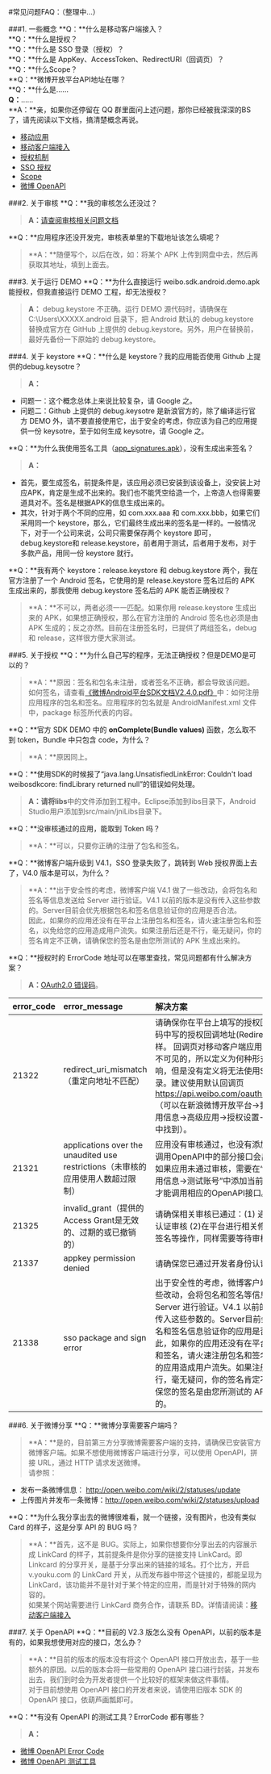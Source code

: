 #常见问题FAQ：（整理中...）

###1. 一些概念
**Q：**什么是移动客户端接入？  
**Q：**什么是授权？  
**Q：**什么是 SSO 登录（授权）？  
**Q：**什么是 AppKey、AccessToken、RedirectURI（回调页）？  
**Q：**什么Scope？  
**Q：**微博开放平台API地址在哪？  
**Q：**什么是......  
**Q：**......  
**A：**亲，如果你还停留在 QQ 群里面问上述问题，那你已经被我深深的BS了，请先阅读以下文档，搞清楚概念再说。  

 - [移动应用][1]  
 - [移动客户端接入][2]
 - [授权机制][3]  
 - [SSO 授权][4]  
 - [Scope][11]
 - [微博 OpenAPI][5]  

###2. 关于审核
**Q：**我的审核怎么还没过？  
>**A：**[请查阅审核相关问题文档][8]

**Q：**应用程序还没开发完，审核表单里的下载地址该怎么填呢？  
>**A：**随便写个，以后在改，如：将某个 APK 上传到网盘中去，然后再获取其地址，填到上面去。

###3. 关于运行 DEMO
**Q：**为什么直接运行 weibo.sdk.android.demo.apk 能授权，但我直接运行 DEMO 工程，却无法授权？  
>**A：** debug.keystore 不正确。运行 DEMO 源代码时，请确保在 C:\Users\XXXXX\.android 目录下，把 Android 默认的 debug.keystore 替换成官方在 GitHub 上提供的 debug.keystore。另外，用户在替换前，最好先备份一下原始的 debug.keystore。

###4. 关于 keystore
**Q：**什么是 keystore？我的应用能否使用 Github 上提供的debug.keysotre？  
>**A：**
>
 - 问题一：这个概念总体上来说比较复杂，请 Google 之。  
 - 问题二：Github 上提供的 debug.keysotre 是新浪官方的，除了编译运行官方 DEMO 外，请不要直接使用它，出于安全的考虑，你应该为自己的应用提供一份 keysotre，至于如何生成 keysotre，请 Google 之。
    
**Q：**为什么我使用签名工具（[app_signatures.apk][10]），没有生成出来签名？  
>**A：**
>
 - 首先，要生成签名，前提条件是，该应用必须已安装到该设备上，没安装上对应APK，肯定是生成不出来的。我们也不能凭空给造一个，上帝造人也得需要道具对不。签名是根据APK的信息生成出来的。
 - 其次，针对于两个不同的应用，如 com.xxx.aaa 和 com.xxx.bbb，如果它们采用同一个 keystore，那么，它们最终生成出来的签名是一样的。一般情况下，对于一个公司来说，公司只需要保存两个 keystore
即可，debug.keystore和 release.keystore，前者用于测试，后者用于发布，对于多款产品，用同一份 keystore 就行。

**Q：**我有两个 keystore：release.keystore 和 debug.keystore 两个，我在官方注册了一个 Android 签名，它使用的是 release.keystore 签名过后的 APK 生成出来的，那我使用 debug.keystore 签名后的 APK 能否正确授权？  
>**A：**不可以，两者必须一一匹配。如果你用 release.keystore 生成出来的 APK，如果想正确授权，那么在官方注册的 Android 签名也必须是由 APK 生成的；反之亦然。目前在注册签名时，已提供了两组签名，debug 和 release，这样很方便大家测试。

###5. 关于授权
**Q：**为什么自己写的程序，无法正确授权？但是DEMO是可以的？  
>**A：**原因：签名和包名未注册，或者签名不正确，都会导致该问题。  
如何签名，请查看[《微博Android平台SDK文档V2.4.0.pdf》][9]中：如何注册应用程序的包名和签名。应用程序的包名就是 AndroidManifest.xml 文件中，package 标签所代表的内容。

**Q：**官方 SDK DEMO 中的 **onComplete(Bundle values)** 函数，怎么取不到 token，Bundle 中只包含 code，为什么？  
>**A：**原因同上。

**Q：**使用SDK的时候报了“java.lang.UnsatisfiedLinkError: Couldn't load weibosdkcore: findLibrary returned null”的错误如何处理。   
>**A：**请将**libs**中的文件添加到工程中。Eclipse添加到libs目录下，Android Studio用户添加到src/main/jniLibs目录下。

**Q：**没审核通过的应用，能取到 Token 吗？  
>**A：**可以，只要你正确的注册了包名和签名。

**Q：**微博客户端升级到 V4.1，SSO 登录失败了，跳转到 Web 授权界面上去了，V4.0 版本是可以，为什么？  
>**A：**出于安全性的考虑，微博客户端 V4.1 做了一些改动，会将包名和签名等信息发送给 Server 进行验证。V4.1 以前的版本是没有传入这些参数的。Server目前会优先根据包名和签名信息验证你的应用是否合法。  
因此，如果你的应用还没有在平台上注册包名和签名，请火速注册包名和签名，以免给您的应用造成用户流失。如果注册后还是不行，毫无疑问，你的签名肯定不正确，请确保您的签名是由您所测试的 APK 生成出来的。

**Q：**授权时的 ErrorCode 地址可以在哪里查找，常见问题都有什么解决方案？  
>**A：**[OAuth2.0 错误码][13]。

| error_code | error_message | 解决方案 |
| --------   | :-----        | :-----   |
| 21322    | redirect_uri_mismatch（重定向地址不匹配） | 请确保你在平台上填写的授权回调地址与*代码中写的授权回调地址(RedirectURI)*一样。 回调页对移动客户端应用来说对用户是不可见的，所以定义为何种形式都将不影响，但是没有定义将无法使用SDK认证登录。建议使用默认回调页 https://api.weibo.com/oauth2/default.html （可以在新浪微博开放平台->我的应用->应用信息->高级应用->授权设置->应用回调页中找到）。 |
| 21321    | applications over the unaudited use restrictions（未审核的应用使用人数超过限制） | 应用没有审核通过，也没有添加测试账号，调用OpenAPI中的部分接口会出现此错误。如果应用未通过审核，需要在“管理中心->应用信息->测试账号”中添加当前授权的账号，才能调用相应的OpenAPI接口。 |
| 21325    | invalid_grant（提供的Access Grant是无效的、过期的或已撤销的）| 请确保相关审核已通过：(1) 通过开发者身份认证审核 (2)在平台进行相关修改后，如修改签名等操作，同样需要等待审核 |
| 21337      | appkey permission denied | 请确保您已通过开发者身份认证审核 |
| 21338      | sso package and sign error |出于安全性的考虑，微博客户端 V4.1 做了一些改动，会将包名和签名等信息发送给 Server 进行验证。V4.1 以前的版本是没有传入这些参数的。Server目前会优先根据包名和签名信息验证你的应用是否合法。因此，如果你的应用还没有在平台上注册包名和签名，请火速注册包名和签名，以免给您的应用造成用户流失。如果注册后还是不行，毫无疑问，你的签名肯定不正确，请确保您的签名是由您所测试的 APK 生成出来的。|

###6. 关于微博分享
**Q：**微博分享需要客户端吗？  
>**A：**是的，目前第三方分享微博需要客户端的支持，请确保已安装官方微博客户端。如果不想使用微博客户端进行分享，可以使用 OpenAPI，拼接 URL，通过 HTTP 请求发送微博。  
请参照：
>
 - 发布一条微博信息：      http://open.weibo.com/wiki/2/statuses/update
 - 上传图片并发布一条微博：http://open.weibo.com/wiki/2/statuses/upload

**Q：**为什么我分享出去的微博很难看，就一个链接，没有图片，也没有类似 Card 的样子，这是分享 API 的 BUG 吗？  
>**A：**首先，这不是 BUG。实际上，如果你想要你分享出去的内容展示成 LinkCard 的样子，其前提条件是你分享的链接支持 LinkCard。即 Linkcard 的分享开关，是基于分享出来的链接的域名。打个比方，开启 v.youku.com 的 LinkCard 开关，从而发布器中带这个链接的，都能呈现为 LinkCard，该功能并不是针对于某个特定的应用，而是针对于特殊的网内容的。  
如果某个网站需要进行 LinkCard 商务合作，请联系 BD。详情请阅读：[移动客户端接入][2]

###7. 关于 OpenAPI
**Q：**目前的 V2.3 版怎么没有 OpenAPI，以前的版本是有的，如果我想使用对应的接口，怎么办？  
>**A：**目前的版本的版本没有将这个 OpenAPI 接口开放出去，基于一些额外的原因。以后的版本会将一些常用的 OpenAPI 接口进行封装，并发布出去，我们到时会为开发者提供一个比较好的框架来做这件事情。  
对于目前想使用 OpenAPI 接口的开发者来说，请使用旧版本 SDK 的 OpenAPI 接口，依葫芦画瓢即可。

**Q：**有没有 OpenAPI 的测试工具？ErrorCode 都有哪些？  
>**A：**
>
 - [微博 OpenAPI Error Code][6]  
 - [微博 OpenAPI 测试工具][7]  

[1]:http://open.weibo.com/wiki/%E7%A7%BB%E5%8A%A8%E5%BA%94%E7%94%A8
[2]:http://open.weibo.com/wiki/%E7%A7%BB%E5%8A%A8%E5%AE%A2%E6%88%B7%E7%AB%AF%E6%8E%A5%E5%85%A5
[3]:http://open.weibo.com/wiki/%E6%8E%88%E6%9D%83%E6%9C%BA%E5%88%B6
[4]:http://open.weibo.com/wiki/%E7%A7%BB%E5%8A%A8%E5%BA%94%E7%94%A8SSO%E6%8E%88%E6%9D%83
[5]:http://open.weibo.com/wiki/%E5%BE%AE%E5%8D%9AAPI
[6]:http://open.weibo.com/wiki/Error_code
[7]:http://open.weibo.com/tools/console
[8]:http://t.cn/zHW4aDG
[9]:/微博Android平台SDK文档V2.4.0.pdf
[10]:/app_signatures.apk
[11]:http://open.weibo.com/wiki/Scope
[12]:/raw/FAQ/screenshot/error_redirect_uri_mismatch.png
[13]:http://t.cn/8kWBkoj
